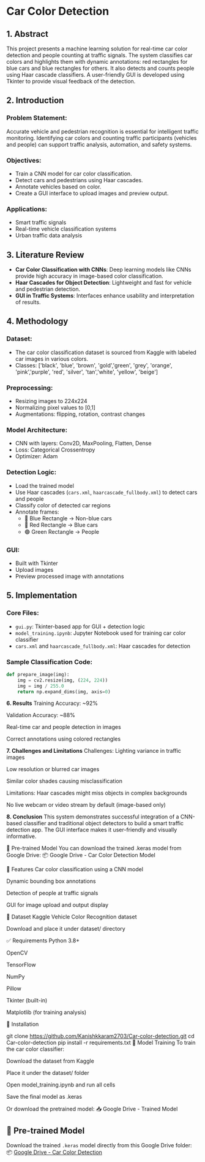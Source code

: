# Car Color Detection

## 1. Abstract

This project presents a machine learning solution for real-time car color detection and people counting at traffic signals. The system classifies car colors and highlights them with dynamic annotations: red rectangles for blue cars and blue rectangles for others. It also detects and counts people using Haar cascade classifiers. A user-friendly GUI is developed using Tkinter to provide visual feedback of the detection.

## 2. Introduction

### Problem Statement:
Accurate vehicle and pedestrian recognition is essential for intelligent traffic monitoring. Identifying car colors and counting traffic participants (vehicles and people) can support traffic analysis, automation, and safety systems.

### Objectives:

- Train a CNN model for car color classification.
- Detect cars and pedestrians using Haar cascades.
- Annotate vehicles based on color.
- Create a GUI interface to upload images and preview output.

### Applications:

- Smart traffic signals
- Real-time vehicle classification systems
- Urban traffic data analysis

## 3. Literature Review

- **Car Color Classification with CNNs**: Deep learning models like CNNs provide high accuracy in image-based color classification.
- **Haar Cascades for Object Detection**: Lightweight and fast for vehicle and pedestrian detection.
- **GUI in Traffic Systems**: Interfaces enhance usability and interpretation of results.

## 4. Methodology

### Dataset:
- The car color classification dataset is sourced from Kaggle with labeled car images in various colors.
- Classes: ['black', 'blue', 'brown', 'gold','green', 'grey', 'orange', 'pink','purple', 'red', 'silver', 'tan','white', 'yellow', 'beige']

### Preprocessing:
- Resizing images to 224x224
- Normalizing pixel values to [0,1]
- Augmentations: flipping, rotation, contrast changes

### Model Architecture:
- CNN with layers: Conv2D, MaxPooling, Flatten, Dense
- Loss: Categorical Crossentropy
- Optimizer: Adam

### Detection Logic:
- Load the trained model
- Use Haar cascades (`cars.xml`, `haarcascade_fullbody.xml`) to detect cars and people
- Classify color of detected car regions
- Annotate frames:
  - 🔵 Blue Rectangle → Non-blue cars
  - 🔴 Red Rectangle → Blue cars
  - 🟢 Green Rectangle → People

### GUI:
- Built with Tkinter
- Upload images
- Preview processed image with annotations

## 5. Implementation

### Core Files:

- `gui.py`: Tkinter-based app for GUI + detection logic
- `model_training.ipynb`: Jupyter Notebook used for training car color classifier
- `cars.xml` and `haarcascade_fullbody.xml`: Haar cascades for detection

### Sample Classification Code:

```python
def prepare_image(img):
    img = cv2.resize(img, (224, 224))
    img = img / 255.0
    return np.expand_dims(img, axis=0)
```
**6. Results**
Training Accuracy: ~92%

Validation Accuracy: ~88%

Real-time car and people detection in images

Correct annotations using colored rectangles

**7. Challenges and Limitations**
Challenges:
Lighting variance in traffic images

Low resolution or blurred car images

Similar color shades causing misclassification

Limitations:
Haar cascades might miss objects in complex backgrounds

No live webcam or video stream by default (image-based only)

**8. Conclusion**
This system demonstrates successful integration of a CNN-based classifier and traditional object detectors to build a smart traffic detection app. The GUI interface makes it user-friendly and visually informative.

🔄 Pre-trained Model
You can download the trained .keras model from Google Drive:
📦 Google Drive - Car Color Detection Model

🚀 Features
Car color classification using a CNN model

Dynamic bounding box annotations

Detection of people at traffic signals

GUI for image upload and output display

📁 Dataset
Kaggle Vehicle Color Recognition dataset

Download and place it under dataset/ directory

✅ Requirements
Python 3.8+

OpenCV

TensorFlow

NumPy

Pillow

Tkinter (built-in)

Matplotlib (for training analysis)

💾 Installation

git clone https://github.com/Kanishkkaram2703/Car-color-detection.git
cd Car-color-detection
pip install -r requirements.txt
🧠 Model Training
To train the car color classifier:

Download the dataset from Kaggle

Place it under the dataset/ folder

Open model_training.ipynb and run all cells

Save the final model as .keras

Or download the pretrained model:
📥 Google Drive - Trained Model
## 🔄 Pre-trained Model

Download the trained `.keras` model directly from this Google Drive folder:  
📦 [Google Drive - Car Color Detection](https://drive.google.com/drive/folders/1qsjD8CMuT5IU3eQ2XtIxaIE2TESI6iet?usp=drive_link)


